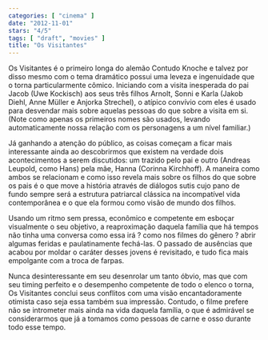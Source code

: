 ```yaml
---
categories: [ "cinema" ]
date: "2012-11-01"
stars: "4/5"
tags: [ "draft", "movies" ]
title: "Os Visitantes"
---
```

Os Visitantes é o primeiro longa do alemão Contudo Knoche e talvez
por disso mesmo com o tema dramático possui uma leveza e ingenuidade
que o torna particularmente cômico. Iniciando com a visita inesperada
do pai Jacob (Uwe Kockisch) aos seus três filhos Arnolt, Sonni e Karla
(Jakob Diehl, Anne Müller e Anjorka Strechel), o atípico convívio com
eles é usado para desvendar mais sobre aquelas pessoas do que sobre a
visita em si. (Note como apenas os primeiros nomes são usados, levando
automaticamente nossa relação com os personagens a um nível familiar.)

Já ganhando a atenção do público, as coisas começam a ficar
mais interessante ainda ao descobrirmos que existem na verdade dois
acontecimentos a serem discutidos: um trazido pelo pai e outro (Andreas
Leupold, como Hans) pela mãe, Hanna (Corinna Kirchhoff). A maneira como
ambos se relacionam e como isso revela mais sobre os filhos do que sobre
os pais é o que move a história através de diálogos sutis cujo pano
de fundo sempre será a estrutura patriarcal clássica na incompatível
vida contemporânea e o que ela formou como visão de mundo dos filhos.

Usando um ritmo sem pressa, econômico e competente em esboçar
visualmente o seu objetivo, a reaproximação daquela família que
há tempos não tinha uma conversa como essa irá ? como nos filmes do
gênero ? abrir algumas feridas e paulatinamente fechá-las. O passado de
ausências que acabou por moldar o caráter desses jovens é revisitado,
e tudo fica mais empolgante com a troca de farpas.

Nunca desinteressante em seu desenrolar um tanto óbvio, mas que com seu
timing perfeito e o desempenho competente de todo o elenco o torna, Os
Visitantes conclui seus conflitos com uma visão encantadoramente otimista
caso seja essa também sua impressão. Contudo, o filme prefere não
se intrometer mais ainda na vida daquela família, o que é admirável
se considerarmos que já a tomamos como pessoas de carne e osso durante
todo esse tempo.

